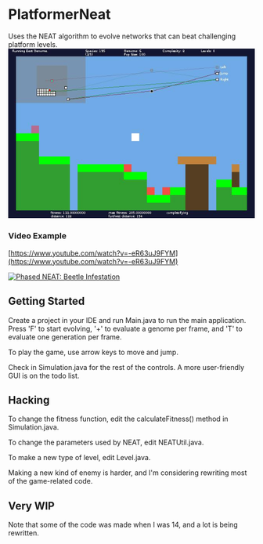# PlatformerNeat
Uses the NEAT algorithm to evolve networks that can beat challenging platform levels.
![Screenshot](screenshot.jpg)

### Video Example
[https://www.youtube.com/watch?v=-eR63uJ9FYM](https://www.youtube.com/watch?v=-eR63uJ9FYM)

[![Phased NEAT: Beetle Infestation](https://img.youtube.com/vi/-eR63uJ9FYM/0.jpg)](https://www.youtube.com/watch?v=-eR63uJ9FYM)
## Getting Started
Create a project in your IDE and run Main.java to run the main application. Press 'F' to start evolving, '+' to evaluate a genome per frame, and 'T' to evaluate one generation per frame.

To play the game, use arrow keys to move and jump.

Check in Simulation.java for the rest of the controls. A more user-friendly GUI is on the todo list.
## Hacking
To change the fitness function, edit the calculateFitness() method in Simulation.java.

To change the parameters used by NEAT, edit NEATUtil.java.

To make a new type of level, edit Level.java.

Making a new kind of enemy is harder, and I'm considering rewriting most of the game-related code.
## Very WIP
Note that some of the code was made when I was 14, and a lot is being rewritten.
